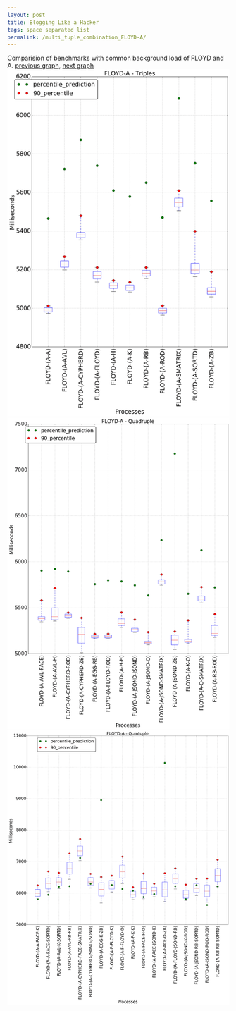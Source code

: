 ```yaml
---
layout: post
title: Blogging Like a Hacker
tags: space separated list
permalink: /multi_tuple_combination_FLOYD-A/
---
```


Comparision of benchmarks with common background load of FLOYD and A.
[previous graph](../multi_tuple_combination_FLOYD-AVL/), [next graph](../multi_tuple_combination_FLOYD-CYPHERD/)
![graph figure](./images/triple/FLOYD/FLOYD-A_box.png)![graph figure](./images/quadruple/FLOYD/FLOYD-A_box.png)![graph figure](./images/quintuple/FLOYD/FLOYD-A_box.png)